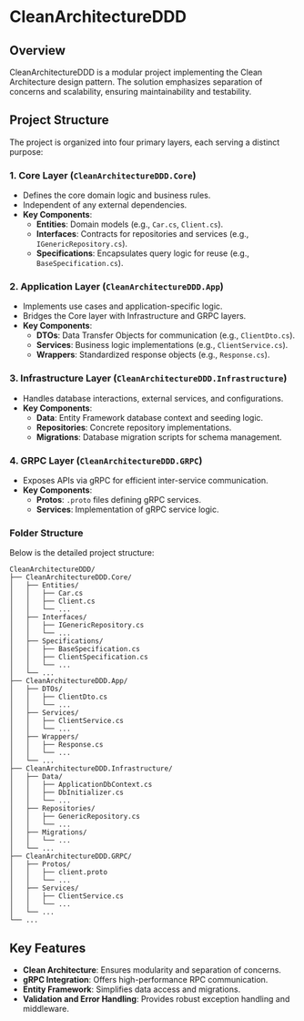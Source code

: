 # CleanArchitectureDDD

## Overview
CleanArchitectureDDD is a modular project implementing the Clean Architecture design pattern. The solution emphasizes separation of concerns and scalability, ensuring maintainability and testability.

## Project Structure
The project is organized into four primary layers, each serving a distinct purpose:

### 1. **Core Layer (`CleanArchitectureDDD.Core`)**
   - Defines the core domain logic and business rules.
   - Independent of any external dependencies.
   - **Key Components**:
     - **Entities**: Domain models (e.g., `Car.cs`, `Client.cs`).
     - **Interfaces**: Contracts for repositories and services (e.g., `IGenericRepository.cs`).
     - **Specifications**: Encapsulates query logic for reuse (e.g., `BaseSpecification.cs`).

### 2. **Application Layer (`CleanArchitectureDDD.App`)**
   - Implements use cases and application-specific logic.
   - Bridges the Core layer with Infrastructure and GRPC layers.
   - **Key Components**:
     - **DTOs**: Data Transfer Objects for communication (e.g., `ClientDto.cs`).
     - **Services**: Business logic implementations (e.g., `ClientService.cs`).
     - **Wrappers**: Standardized response objects (e.g., `Response.cs`).

### 3. **Infrastructure Layer (`CleanArchitectureDDD.Infrastructure`)**
   - Handles database interactions, external services, and configurations.
   - **Key Components**:
     - **Data**: Entity Framework database context and seeding logic.
     - **Repositories**: Concrete repository implementations.
     - **Migrations**: Database migration scripts for schema management.

### 4. **GRPC Layer (`CleanArchitectureDDD.GRPC`)**
   - Exposes APIs via gRPC for efficient inter-service communication.
   - **Key Components**:
     - **Protos**: `.proto` files defining gRPC services.
     - **Services**: Implementation of gRPC service logic.

### Folder Structure
Below is the detailed project structure:

```
CleanArchitectureDDD/
├── CleanArchitectureDDD.Core/
│   ├── Entities/
│   │   ├── Car.cs
│   │   ├── Client.cs
│   │   └── ...
│   ├── Interfaces/
│   │   ├── IGenericRepository.cs
│   │   └── ...
│   ├── Specifications/
│   │   ├── BaseSpecification.cs
│   │   ├── ClientSpecification.cs
│   │   └── ...
│   └── ...
├── CleanArchitectureDDD.App/
│   ├── DTOs/
│   │   ├── ClientDto.cs
│   │   └── ...
│   ├── Services/
│   │   ├── ClientService.cs
│   │   └── ...
│   ├── Wrappers/
│   │   ├── Response.cs
│   │   └── ...
│   └── ...
├── CleanArchitectureDDD.Infrastructure/
│   ├── Data/
│   │   ├── ApplicationDbContext.cs
│   │   ├── DbInitializer.cs
│   │   └── ...
│   ├── Repositories/
│   │   ├── GenericRepository.cs
│   │   └── ...
│   ├── Migrations/
│   │   └── ...
│   └── ...
├── CleanArchitectureDDD.GRPC/
│   ├── Protos/
│   │   ├── client.proto
│   │   └── ...
│   ├── Services/
│   │   ├── ClientService.cs
│   │   └── ...
│   └── ...
└── ...
```

## Key Features
- **Clean Architecture**: Ensures modularity and separation of concerns.
- **gRPC Integration**: Offers high-performance RPC communication.
- **Entity Framework**: Simplifies data access and migrations.
- **Validation and Error Handling**: Provides robust exception handling and middleware.



